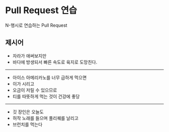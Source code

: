 # Pull Request 연습
N-행시로 연습하는 Pull Request

## 제시어
- 자라가 애써보지만 
- 바다에 방생되서 빠른 속도로 육지로 도망친다. 
---
- 아이스 아메리카노를 너무 급하게 먹으면 
- 이가 시리고 
- 오금이 저릴 수 있으므로
- 티를 따뜻하게 먹는 것이 건강에 좋당
---
- 깃 장인은 오늘도 
- 허작 노래를 들으며 풀리퀘를 날리고 
- 브런치를 먹는다 




